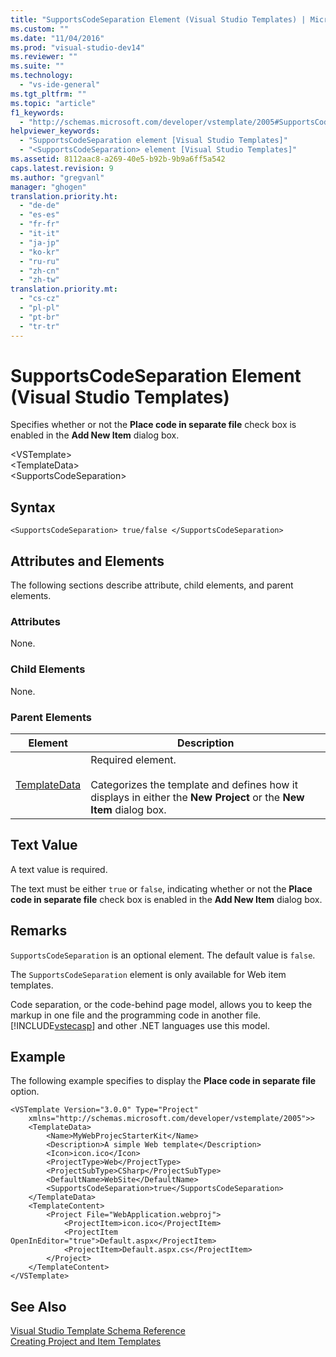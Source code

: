```yaml
---
title: "SupportsCodeSeparation Element (Visual Studio Templates) | Microsoft Docs"
ms.custom: ""
ms.date: "11/04/2016"
ms.prod: "visual-studio-dev14"
ms.reviewer: ""
ms.suite: ""
ms.technology: 
  - "vs-ide-general"
ms.tgt_pltfrm: ""
ms.topic: "article"
f1_keywords: 
  - "http://schemas.microsoft.com/developer/vstemplate/2005#SupportsCodeSeparation"
helpviewer_keywords: 
  - "SupportsCodeSeparation element [Visual Studio Templates]"
  - "<SupportsCodeSeparation> element [Visual Studio Templates]"
ms.assetid: 8112aac8-a269-40e5-b92b-9b9a6ff5a542
caps.latest.revision: 9
ms.author: "gregvanl"
manager: "ghogen"
translation.priority.ht: 
  - "de-de"
  - "es-es"
  - "fr-fr"
  - "it-it"
  - "ja-jp"
  - "ko-kr"
  - "ru-ru"
  - "zh-cn"
  - "zh-tw"
translation.priority.mt: 
  - "cs-cz"
  - "pl-pl"
  - "pt-br"
  - "tr-tr"
---
```

# SupportsCodeSeparation Element (Visual Studio Templates)
Specifies whether or not the **Place code in separate file** check box is enabled in the **Add New Item** dialog box.  
  
 \<VSTemplate>  
 \<TemplateData>  
 \<SupportsCodeSeparation>  
  
## Syntax  
  
```  
<SupportsCodeSeparation> true/false </SupportsCodeSeparation>  
```  
  
## Attributes and Elements  
 The following sections describe attribute, child elements, and parent elements.  
  
### Attributes  
 None.  
  
### Child Elements  
 None.  
  
### Parent Elements  
  
|Element|Description|  
|-------------|-----------------|  
|[TemplateData](../extensibility/templatedata-element-visual-studio-templates.md)|Required element.<br /><br /> Categorizes the template and defines how it displays in either the **New Project** or the **New Item** dialog box.|  
  
## Text Value  
 A text value is required.  
  
 The text must be either `true` or `false`, indicating whether or not the **Place code in separate file** check box is enabled in the **Add New Item** dialog box.  
  
## Remarks  
 `SupportsCodeSeparation` is an optional element. The default value is `false`.  
  
 The `SupportsCodeSeparation` element is only available for Web item templates.  
  
 Code separation, or the code-behind page model, allows you to keep the markup in one file and the programming code in another file. [!INCLUDE[vstecasp](../code-quality/includes/vstecasp_md.md)] and other .NET languages use this model.  
  
## Example  
 The following example specifies to display the **Place code in separate file** option.  
  
```  
<VSTemplate Version="3.0.0" Type="Project"  
    xmlns="http://schemas.microsoft.com/developer/vstemplate/2005">>  
    <TemplateData>  
        <Name>MyWebProjecStarterKit</Name>  
        <Description>A simple Web template</Description>  
        <Icon>icon.ico</Icon>  
        <ProjectType>Web</ProjectType>  
        <ProjectSubType>CSharp</ProjectSubType>  
        <DefaultName>WebSite</DefaultName>  
        <SupportsCodeSeparation>true</SupportsCodeSeparation>  
    </TemplateData>  
    <TemplateContent>  
        <Project File="WebApplication.webproj">  
            <ProjectItem>icon.ico</ProjectItem>  
            <ProjectItem OpenInEditor="true">Default.aspx</ProjectItem>  
            <ProjectItem>Default.aspx.cs</ProjectItem>  
        </Project>  
    </TemplateContent>  
</VSTemplate>  
```  
  
## See Also  
 [Visual Studio Template Schema Reference](../extensibility/visual-studio-template-schema-reference.md)   
 [Creating Project and Item Templates](../ide/creating-project-and-item-templates.md)
